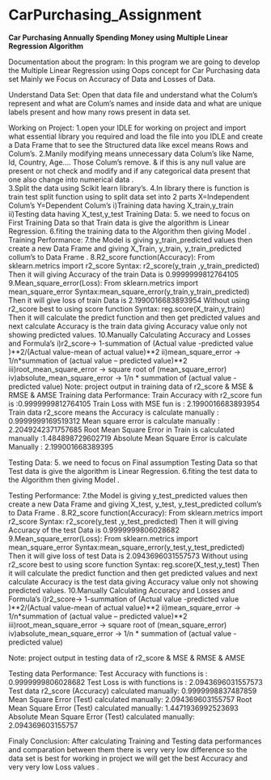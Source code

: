 # CarPurchasing_Assignment

**Car Purchasing Annually Spending Money  using Multiple Linear Regression Algorithm**

Documentation about the program:
	In this program we are going to develop the Multiple Linear Regression using Oops concept for Car Purchasing data set Mainly we Focus on Accuracy of Data and Losses of Data.

Understand Data Set:
Open that data file and understand what the Colum’s represent and what are Colum’s names and inside data and what are unique labels present and how many rows present in data set.

Working on Project:
1.open your IDLE for working on project and import what essential library you required and load the file into you IDLE and create a Data Frame that to see the Structured data like excel means Rows and Colum’s.
2.Manily modifying means unnecessary data Colum’s like Name, Id, Country, Age…. Those Colum’s remove.
& if this is any null value are present or not check and modify and if any categorical data present that one also change into numerical data .  
3.Split the data using Scikit learn library’s.
4.In library there is function is train test split function using to split data set into 2 parts
X=Independent Colum’s 
Y=Dependent Colum’s 
	i)Training data having X_train,y_train
	ii)Testing data having X_test,y_test
Training Data:
5. we need to focus on First Training Data so that Train data is give the algorithm is Linear Regression.
6.fiting the training data to the Algorithm then giving Model .
Training Performance:
7.the Model is giving y_train_predicted values then create a new Data Frame and giving X_Train, y_train, y_train_predicted collum’s to Data Frame .
8.R2_score function(Accuracy):
From sklearn.metrics import r2_score
Syntax: r2_score(y_train ,y_train_predicted)
Then it will giving Accuracy of the train Data is 0.9999999812764105
9.Mean_square_error(Loss):
From sklearn.metrics import mean_square_error
Syntax:mean_square_error(y_train,y_train_predicted)
Then it will give loss of train Data is 2.1990016683893954
Without using  r2_score best to using score function 
Syntax: reg.score(X_train,y_train)
Then it will calculate the predict function and then get predicted values and next calculate Accuracy is the train data giving Accuracy value only not showing predicted values.
10.Manually Calculating Accuracy and Losses  and Formula’s
	i)r2_score-> 1-summation of (Actual value -predicted value )**2/(Actual value-mean of actual value)**2
	ii)mean_square_error -> 1/n*summation of (actual value – predicted value)**2
	iii)root_mean_square_error -> square root of (mean_square_error)
	iv)absolute_mean_square_error -> 1/n * summation of (actual value -predicted value)
Note: project output in training data of r2_score & MSE & RMSE & AMSE
Training data Performance:
Train Accuracy with r2_score fun is :0.9999999812764105
Train Loss with MSE fun is : 2.1990016683893954
Train data r2_score means the Accuracy is calculate manually : 0.9999999169519312
Mean square error is calculate manually : 2.2049242371757685
Root Mean Square Error in Train is calculated manually :1.484898729602719
Absolute Mean Square Error is calculate Manually : 2.199001668389395

Testing Data:
5. we need to focus on Final assumption Testing Data so that Test data is give the algorithm is Linear Regression.
6.fiting the test data to the Algorithm then giving Model .


Testing Performance:
7.the Model is giving y_test_predicted values then create a new Data Frame and giving X_test, y_test, y_test_predicted collum’s to Data Frame .
8.R2_score function(Accuracy):
From sklearn.metrics import r2_score
Syntax: r2_score(y_test ,y_test_predicted)
Then it will giving Accuracy of the test Data is 0.9999999806028682
9.Mean_square_error(Loss):
From sklearn.metrics import mean_square_error
Syntax:mean_square_error(y_test,y_test_predicted)
Then it will give loss of test Data is 2.0943696031557573
Without using  r2_score best to using score function 
Syntax: reg.score(X_test,y_test)
Then it will calculate the predict function and then get predicted values and next calculate Accuracy is the test data giving Accuracy value only not showing predicted values.
10.Manually Calculating Accuracy and Losses  and Formula’s
	i)r2_score-> 1-summation of (Actual value -predicted value )**2/(Actual value-mean of actual value)**2
	ii)mean_square_error -> 1/n*summation of (actual value – predicted value)**2
	iii)root_mean_square_error -> square root of (mean_square_error)
	iv)absolute_mean_square_error -> 1/n * summation of (actual value -predicted value)

Note: project output in testing data of r2_score & MSE & RMSE & AMSE

Testing data Performance:
Test Accuracy with functions is : 0.9999999806028682
Test Loss is with functions is : 2.0943696031557573
Test data r2_score (Accuracy) calculated manually: 0.9999998837487859
Mean Square Error (Test) calculated manually: 2.094369603155757
Root Mean Square Error (Test) calculated manually: 1.4471936992523693
Absolute Mean Square Error (Test) calculated manually: 2.094369603155757

Finaly Conclusion: 
After calculating Training and Testing data performances and comparation between  them there is very very low difference so the data set is best for working in project we will get the best Accuracy and very  very low Loss values .






